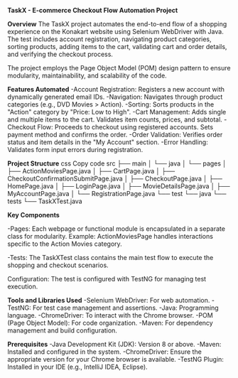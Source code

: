 ﻿**TaskX - E-commerce Checkout Flow Automation Project**

**Overview**
The TaskX project automates the end-to-end flow of a shopping experience on the Konakart website using Selenium WebDriver with Java. The test includes account registration, navigating product categories, sorting products, adding items to the cart, validating cart and order details, and verifying the checkout process.

The project employs the Page Object Model (POM) design pattern to ensure modularity, maintainability, and scalability of the code.


**Features Automated**
-Account Registration:
Registers a new account with dynamically generated email IDs.
-Navigation:
Navigates through product categories (e.g., DVD Movies > Action).
-Sorting:
Sorts products in the "Action" category by "Price: Low to High".
-Cart Management:
Adds single and multiple items to the cart.
Validates item counts, prices, and subtotal.
-Checkout Flow:
Proceeds to checkout using registered accounts.
Sets payment method and confirms the order.
-Order Validation:
Verifies order status and item details in the "My Account" section.
-Error Handling:
Validates form input errors during registration.


**Project Structure**
css
Copy code
src
├── main
│   └── java
│       └── pages
│           ├── ActionMoviesPage.java
│           ├── CartPage.java
│           ├── CheckoutConfirmationSubmitPage.java
│           ├── CheckoutPage.java
│           ├── HomePage.java
│           ├── LoginPage.java
│           ├── MovieDetailsPage.java
│           ├── MyAccountPage.java
│           └── RegistrationPage.java
└── test
└── java
└── tests
└── TaskXTest.java


**Key Components**

-Pages:
Each webpage or functional module is encapsulated in a separate class for modularity.
Example: ActionMoviesPage handles interactions specific to the Action Movies category.

-Tests:
The TaskXTest class contains the main test flow to execute the shopping and checkout scenarios.

Configuration:
The test is configured with TestNG for managing test execution.

**Tools and Libraries Used**
-Selenium WebDriver: For web automation.
-TestNG: For test case management and assertions.
-Java: Programming language.
-ChromeDriver: To interact with the Chrome browser.
-POM (Page Object Model): For code organization.
-Maven: For dependency management and build configuration.

**Prerequisites**
-Java Development Kit (JDK): Version 8 or above.
-Maven: Installed and configured in the system.
-ChromeDriver: Ensure the appropriate version for your Chrome browser is available.
-TestNG Plugin: Installed in your IDE (e.g., IntelliJ IDEA, Eclipse).

